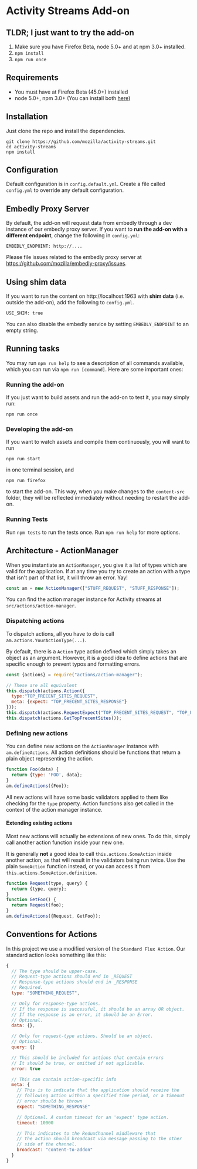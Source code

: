 # Activity Streams Add-on

## TLDR; I just want to try the add-on

1. Make sure you have Firefox Beta, node 5.0+ and at npm 3.0+ installed.
2. `npm install`
3. `npm run once`

## Requirements

* You must have at Firefox Beta (45.0+) installed
* node 5.0+, npm 3.0+ (You can install both [here](https://nodejs.org))

## Installation

Just clone the repo and install the dependencies.

```
git clone https://github.com/mozilla/activity-streams.git
cd activity-streams
npm install
```

## Configuration

Default configuration is in `config.default.yml`. Create a file called `config.yml` to override any default configuration.

## Embedly Proxy Server

By default, the add-on will request data from embedly through a dev instance of our embedly proxy server. If you want to **run the add-on with a different endpoint**, change the following in `config.yml`:

```
EMBEDLY_ENDPOINT: http://....
```
Please file issues related to the embedly proxy server at https://github.com/mozilla/embedly-proxy/issues.

## Using shim data

If you want to run the content on http://localhost:1963 with **shim data** (i.e. outside the add-on), add the following to `config.yml`.
```
USE_SHIM: true
```

You can also disable the embedly service by setting `EMBEDLY_ENDPOINT` to an empty string.

## Running tasks

You may run `npm run help` to see a description of all commands available, which you can run via `npm run [command]`. Here are some important ones:

### Running the add-on

If you just want to build assets and run the add-on to test it, you may simply run:

`npm run once`

### Developing the add-on

If you want to watch assets and compile them continuously, you will want to run
```
npm run start
```
in one terminal session, and
```
npm run firefox
```
to start the add-on. This way, when you make changes to the `content-src` folder, they will be reflected immediately without needing to restart the add-on.

### Running Tests

Run `npm tests` to run the tests once. Run `npm run help` for more options.

## Architecture - ActionManager
When you instantiate an `ActionManager`, you give it a list of types which are valid for the application. If at any time you try to create an action with a type that isn't part of that list, it will throw an error. Yay!

```js
const am = new ActionManager(["STUFF_REQUEST", "STUFF_RESPONSE"]);

```

You can find the action manager instance for Activity streams at `src/actions/action-manager`.

### Dispatching actions
To dispatch actions, all you have to do is call `am.actions.YourActionType(...)`.

By default, there is a `Action` type action defined which simply takes an object as an argument. However, it is a good idea to define actions that are specific enough to prevent typos and formatting errors.

```js
const {actions} = require("actions/action-manager");

// These are all equivalent
this.dispatch(actions.Action({
  type:"TOP_FRECENT_SITES_REQUEST",
  meta: {expect: "TOP_FRECENT_SITES_RESPONSE"}
}));
this.dispatch(actions.RequestExpect("TOP_FRECENT_SITES_REQUEST", "TOP_FRECENT_SITES_RESPONSE"));
this.dispatch(actions.GetTopFrecentSites());
```

### Defining new actions
You can define new actions on the `ActionManager` instance with `am.defineActions`. All action definitions should be functions that return a plain object representing the action.

```js
function Foo(data) {
  return {type: 'FOO', data};
}
am.defineActions({Foo});
```

All new actions will have some basic validators applied to them like checking for the `type` property. Action functions also get called in the context of the action manager instance.

#### Extending existing actions
Most new actions will actually be extensions of new ones. To do this, simply call another action function inside your new one.

It is generally **not** a good idea to call `this.actions.SomeAction` inside another action, as that will result in the validators being run twice. Use the plain `SomeAction` function instead, or you can access it from `this.actions.SomeAction.definition`.

```js
function Request(type, query) {
  return {type, query};
}
function GetFoo() {
  return Request(foo);
}
am.defineActions({Request, GetFoo});
```

## Conventions for Actions
In this project we use a modified version of the `Standard Flux Action`. Our standard action looks something like this:

```js
{
  // The type should be upper-case.
  // Request-type actions should end in _REQUEST
  // Response-type actions should end in _RESPONSE
  // Required.
  type: "SOMETHING_REQUEST",

  // Only for response-type actions.
  // If the response is successful, it should be an array OR object.
  // If the response is an error, it should be an Error.
  // Optional.
  data: {},

  // Only for request-type actions. Should be an object.
  // Optional.
  query: {}

  // This should be included for actions that contain errors
  // It should be true, or omitted if not applicable.
  error: true

  // This can contain action-specific info
  meta: {
    // This is to indicate that the application should receive the
    // following action within a specified time period, or a timeout
    // error should be thrown
    expect: "SOMETHING_RESPONSE"

    // Optional. A custom timeout for an 'expect' type action.
    timeout: 10000

    // This indicates to the ReduxChannel middleware that
    // the action should broadcast via message passing to the other
    // side of the channel.
    broadcast: "content-to-addon"
  }
}
```

